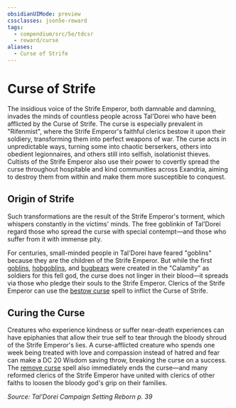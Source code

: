```yaml
---
obsidianUIMode: preview
cssclasses: json5e-reward
tags:
  - compendium/src/5e/tdcsr
  - reward/curse
aliases:
  - Curse of Strife
---
```

# Curse of Strife

The insidious voice of the Strife Emperor, both damnable and damning, invades the minds of countless people across Tal'Dorei who have been afflicted by the Curse of Strife. The curse is especially prevalent in "Rifenmist", where the Strife Emperor's faithful clerics bestow it upon their soldiery, transforming them into perfect weapons of war. The curse acts in unpredictable ways, turning some into chaotic berserkers, others into obedient legionnaires, and others still into selfish, isolationist thieves. Cultists of the Strife Emperor also use their power to covertly spread the curse throughout hospitable and kind communities across Exandria, aiming to destroy them from within and make them more susceptible to conquest.

## Origin of Strife

Such transformations are the result of the Strife Emperor's torment, which whispers constantly in the victims' minds. The free goblinkin of Tal'Dorei regard those who spread the curse with special contempt—and those who suffer from it with immense pity.

For centuries, small-minded people in Tal'Dorei have feared "goblins" because they are the children of the Strife Emperor. But while the first [goblins](2-Mechanics/CLI/bestiary/humanoid/goblin.md), [hobgoblins](2-Mechanics/CLI/bestiary/humanoid/hobgoblin.md), and [bugbears](2-Mechanics/CLI/bestiary/humanoid/bugbear.md) were created in the "Calamity" as soldiers for this fell god, the curse does not linger in their blood—it spreads via those who pledge their souls to the Strife Emperor. Clerics of the Strife Emperor can use the [bestow curse](2-Mechanics/CLI/spells/bestow-curse.md) spell to inflict the Curse of Strife.

## Curing the Curse

Creatures who experience kindness or suffer near-death experiences can have epiphanies that allow their true self to tear through the bloody shroud of the Strife Emperor's lies. A curse-afflicted creature who spends one week being treated with love and compassion instead of hatred and fear can make a DC 20 Wisdom saving throw, breaking the curse on a success. The [remove curse](2-Mechanics/CLI/spells/remove-curse.md) spell also immediately ends the curse—and many reformed clerics of the Strife Emperor have united with clerics of other faiths to loosen the bloody god's grip on their families.

*Source: Tal'Dorei Campaign Setting Reborn p. 39*